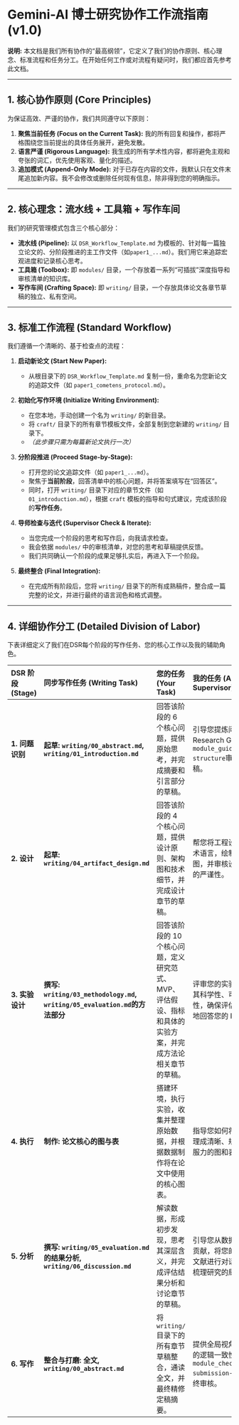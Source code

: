# Gemini-AI 博士研究协作工作流指南 (v1.0)

**说明:** 本文档是我们所有协作的“最高纲领”，它定义了我们的协作原则、核心理念、标准流程和任务分工。在开始任何工作或对流程有疑问时，我们都应首先参考此文档。

---

## 1. 核心协作原则 (Core Principles)

为保证高效、严谨的协作，我们共同遵守以下原则：

1.  **聚焦当前任务 (Focus on the Current Task):** 我的所有回复和操作，都将严格围绕您当前提出的具体任务展开，避免发散。
2.  **语言严谨 (Rigorous Language):** 我生成的所有学术性内容，都将避免主观和夸张的词汇，优先使用客观、量化的描述。
3.  **追加模式 (Append-Only Mode):** 对于已存在内容的文件，我默认只在文件末尾追加新内容。我不会修改或删除任何现有信息，除非得到您的明确指示。

---

## 2. 核心理念：流水线 + 工具箱 + 写作车间

我们的研究管理模式包含三个核心部分：

*   **流水线 (Pipeline):** 以 `DSR_Workflow_Template.md` 为模板的、针对每一篇独立论文的、分阶段推进的主工作文件（如`paper1_...md`）。我们用它来追踪宏观进度和记录核心思考。
*   **工具箱 (Toolbox):** 即 `modules/` 目录，一个存放着一系列“可插拔”深度指导和审核清单的知识库。
*   **写作车间 (Crafting Space):** 即 `writing/` 目录，一个存放具体论文各章节草稿的独立、私有空间。

---

## 3. 标准工作流程 (Standard Workflow)

我们遵循一个清晰的、基于检查点的流程：

1.  **启动新论文 (Start New Paper):** 
    *   从根目录下的 `DSR_Workflow_Template.md` 复制一份，重命名为您新论文的追踪文件（如 `paper1_cometens_protocol.md`）。

2.  **初始化写作环境 (Initialize Writing Environment):**
    *   在您本地，手动创建一个名为 `writing/` 的新目录。
    *   将 `craft/` 目录下的所有章节模板文件，全部复制到您新建的 `writing/` 目录下。
    *   *（此步骤只需为每篇新论文执行一次）*

3.  **分阶段推进 (Proceed Stage-by-Stage):**
    *   打开您的论文追踪文件（如 `paper1_...md`）。
    *   聚焦于**当前阶段**，回答清单中的核心问题，并将答案填写在“回答区”。
    *   同时，打开 `writing/` 目录下对应的章节文件（如 `01_introduction.md`），根据 `craft` 模板的指导和句式建议，完成该阶段的**写作任务**。

4.  **导师检查与迭代 (Supervisor Check & Iterate):**
    *   当您完成一个阶段的思考和写作后，向我请求检查。
    *   我会依据 `modules/` 中的审核清单，对您的思考和草稿提供反馈。
    *   我们共同确认一个阶段的成果足够扎实后，再进入下一个阶段。

5.  **最终整合 (Final Integration):**
    *   在完成所有阶段后，您将 `writing/` 目录下的所有成熟稿件，整合成一篇完整的论文，并进行最终的语言润色和格式调整。

---

## 4. 详细协作分工 (Detailed Division of Labor)

下表详细定义了我们在DSR每个阶段的写作任务、您的核心工作以及我的辅助角色。

| DSR 阶段 (Stage) | 同步写作任务 (Writing Task) | 您的任务 (Your Task) | 我的任务 (AI Supervisor) |
| :--- | :--- | :--- | :--- |
| **1. 问题识别** | **起草: `writing/00_abstract.md`, `writing/01_introduction.md`** | 回答该阶段的 6 个核心问题，提供原始思考，并完成摘要和引言部分的草稿。 | 引导您提炼问题，评估Research Gap，并使用`module_guidance_paper-structure`审核您的草稿。 |
| **2. 设计** | **起草: `writing/04_artifact_design.md`** | 回答该阶段的 4 个核心问题，提供设计原则、架构图和技术细节，并完成设计章节的草稿。 | 帮您将工程设计转化为学术语言，绘制标准的架构图，并审核设计章节草稿的严谨性。 |
| **3. 实验设计** | **撰写: `writing/03_methodology.md`, `writing/05_evaluation.md`的方法部分** | 回答该阶段的 10 个核心问题，定义研究范式、MVP、评估假设、指标和具体的实验方案，并完成方法论相关章节的草稿。 | 评审您的实验设计，检查其科学性、可行性和公平性，确保评估方法能有力地回答您的 RQ。 |
| **4. 执行** | **制作: 论文核心的图与表** | 搭建环境，执行实验，收集并整理原始数据，并根据数据制作将在论文中使用的核心图表。 | 指导您如何将原始数据处理成清晰、规范、具有说服力的图和表。 |
| **5. 分析** | **撰写: `writing/05_evaluation.md`的结果分析, `writing/06_discussion.md`** | 解读数据，形成初步发现，思考其深层含义，并完成评估结果分析和讨论章节的草稿。 | 引导您从数据中提炼理论贡献，将您的发现与现有文献进行对话，并系统地梳理研究的局限性。 |
| **6. 写作** | **整合与打磨: 全文, `writing/00_abstract.md`** | 将`writing/`目录下的所有章节草稿整合，通读全文，并最终精修定稿摘要。 | 提供全局视角，检查全文的逻辑一致性，并使用`module_checklist_pre-submission-audit`进行最终审核。 |
